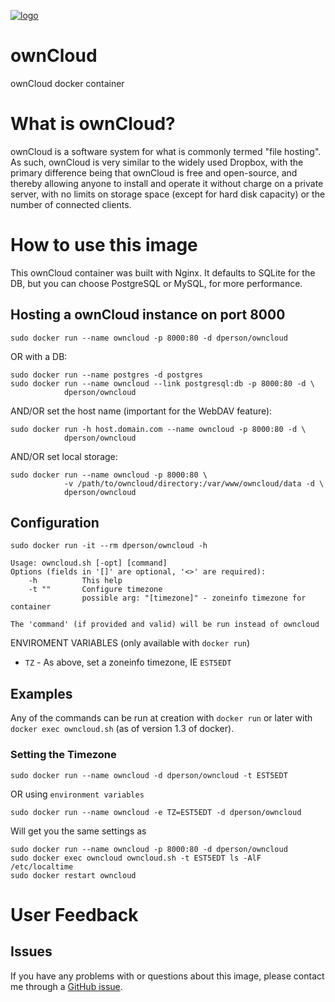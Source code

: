 [![logo](https://upload.wikimedia.org/wikipedia/commons/thumb/b/b6/OwnCloud2-Logo.svg/595px-OwnCloud2-Logo.svg.png)](http://owncloud.org/)

# ownCloud

ownCloud docker container

# What is ownCloud?

ownCloud is a software system for what is commonly termed "file hosting". As
such, ownCloud is very similar to the widely used Dropbox, with the primary
difference being that ownCloud is free and open-source, and thereby allowing
anyone to install and operate it without charge on a private server, with no
limits on storage space (except for hard disk capacity) or the number of
connected clients.

# How to use this image

This ownCloud container was built with Nginx. It defaults to SQLite for the DB,
but you can choose PostgreSQL or MySQL, for more performance.

## Hosting a ownCloud instance on port 8000

    sudo docker run --name owncloud -p 8000:80 -d dperson/owncloud

OR with a DB:

    sudo docker run --name postgres -d postgres
    sudo docker run --name owncloud --link postgresql:db -p 8000:80 -d \
                dperson/owncloud

AND/OR set the host name (important for the WebDAV feature):

    sudo docker run -h host.domain.com --name owncloud -p 8000:80 -d \
                dperson/owncloud

AND/OR set local storage:

    sudo docker run --name owncloud -p 8000:80 \
                -v /path/to/owncloud/directory:/var/www/owncloud/data -d \
                dperson/owncloud

## Configuration

    sudo docker run -it --rm dperson/owncloud -h

    Usage: owncloud.sh [-opt] [command]
    Options (fields in '[]' are optional, '<>' are required):
        -h          This help
        -t ""       Configure timezone
                    possible arg: "[timezone]" - zoneinfo timezone for container

    The 'command' (if provided and valid) will be run instead of owncloud

ENVIROMENT VARIABLES (only available with `docker run`)

 * `TZ` - As above, set a zoneinfo timezone, IE `EST5EDT`

## Examples

Any of the commands can be run at creation with `docker run` or later with
`docker exec owncloud.sh` (as of version 1.3 of docker).

### Setting the Timezone

    sudo docker run --name owncloud -d dperson/owncloud -t EST5EDT

OR using `environment variables`

    sudo docker run --name owncloud -e TZ=EST5EDT -d dperson/owncloud

Will get you the same settings as

    sudo docker run --name owncloud -p 8000:80 -d dperson/owncloud
    sudo docker exec owncloud owncloud.sh -t EST5EDT ls -AlF /etc/localtime
    sudo docker restart owncloud

# User Feedback

## Issues

If you have any problems with or questions about this image, please contact me
through a [GitHub issue](https://github.com/dperson/owncloud/issues).
